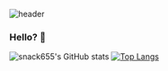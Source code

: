 ![header](https://capsule-render.vercel.app/api?type=slice&color=auto&height=300&section=header&text=SNACK%20655&fontSize=90&animation=fadeIn&fontColor=a245d1)


### Hello? 👋
![snack655's GitHub stats](https://github-readme-stats.vercel.app/api?username=snack655&theme=buefy&show_icons=true)
[![Top Langs](https://github-readme-stats.vercel.app/api/top-langs/?username=snack655)](https://github.com/anuraghazra/github-readme-stats)
<!--
**snack655/snack655** is a ✨ _special_ ✨ repository because its `README.md` (this file) appears on your GitHub profile.



Here are some ideas to get you started:


- 🔭 I’m currently working on ...
- 🌱 I’m currently learning Android, c, java, kotlin
- 👯 I’m looking to collaborate on ...
- 🤔 I’m looking for help with ...
- 💬 Ask me about ...
- 📫 How to reach me: ...
- 😄 Pronouns: ...
- ⚡ Fun fact: ...
-->

